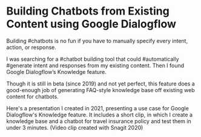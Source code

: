 # Building Chatbots from Existing Content using Google Dialogflow
Building #chatbots is no fun if you have to manually specify every intent, action, or response.

I was searching for a #chatbot building tool that could #automatically #generate intent and responses from my existing content. Then I found Google Dialogflow’s Knowledge feature.

Though it is still in beta (since 2019) and not yet perfect, this feature does a good-enough job of generating FAQ-style knowledge base off existing web content for chatbots.

Here's a presentation I created in 2021, presenting a use case for Google Dialogflow's Knowledge feature. It includes a short clip, in which I create a knowledge base and a chatbot for travel insurance policy and test them in under 3 minutes.
(Video clip created with Snagit 2020)
